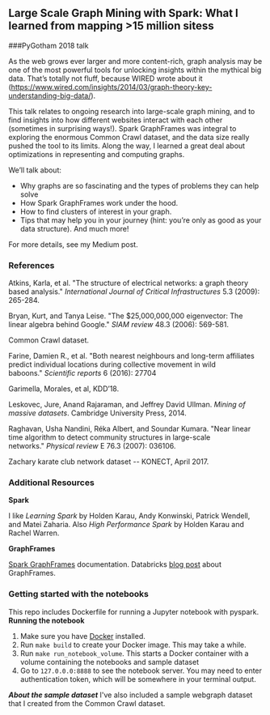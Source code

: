## Large Scale Graph Mining with Spark: What I learned from mapping >15 million sitess

###PyGotham 2018 talk

As the web grows ever larger and more content-rich, graph analysis may be one of the most powerful tools for unlocking insights within the mythical big data. That’s totally not fluff, because WIRED wrote about it (https://www.wired.com/insights/2014/03/graph-theory-key-understanding-big-data/).

This talk relates to ongoing research into large-scale graph mining, and to find insights into how different websites interact with each other (sometimes in surprising ways!). Spark GraphFrames was integral to exploring the enormous Common Crawl dataset, and the data size really pushed the tool to its limits. Along the way, I learned a great deal about optimizations in representing and computing graphs.

We’ll talk about:

* Why graphs are so fascinating and the types of problems they can help solve
* How Spark GraphFrames work under the hood.
* How to find clusters of interest in your graph.
* Tips that may help you in your journey (hint: you’re only as good as your data structure).
And much more! 

For more details, see my Medium post.

### References

Atkins, Karla, et al. "The structure of electrical networks: a graph theory based analysis." _International Journal of Critical Infrastructures_ 5.3 (2009): 265-284.

Bryan, Kurt, and Tanya Leise. "The $25,000,000,000 eigenvector: The linear algebra behind Google." _SIAM review_ 48.3 (2006): 569-581.

Common Crawl dataset.

Farine, Damien R., et al. "Both nearest neighbours and long-term affiliates predict individual locations during collective movement in wild baboons." _Scientific reports_ 6 (2016): 27704

Garimella, Morales, et al, KDD’18.

Leskovec, Jure, Anand Rajaraman, and Jeffrey David Ullman. _Mining of massive datasets_. Cambridge University Press, 2014.

Raghavan, Usha Nandini, Réka Albert, and Soundar Kumara. "Near linear time algorithm to detect community structures in large-scale networks." _Physical review_ E 76.3 (2007): 036106.

Zachary karate club network dataset -- KONECT, April 2017.

### Additional Resources

__Spark__

I like _Learning Spark_ by Holden Karau, Andy Konwinski, Patrick Wendell, and Matei Zaharia. Also _High Performance Spark_ by Holden Karau and Rachel Warren.

__GraphFrames__

[Spark GraphFrames](https://graphframes.github.io/quick-start.html) documentation. 
Databricks [blog post](https://databricks.com/blog/2016/03/03/introducing-graphframes.html) about GraphFrames.

### Getting started with the notebooks

This repo includes Dockerfile for running a Jupyter notebook with pyspark. 
__Running the notebook__

1. Make sure you have [Docker](https://www.docker.com/) installed.
2. Run `make build` to create your Docker image. This may take a while.
3. Run `make run_notebook_volume`. This starts a Docker container with a volume containing the notebooks and sample dataset
4. Go to `127.0.0.0:8888` to see the notebook server. You may need to enter authentication token, which will be somewhere in your terminal output.

___About the sample dataset___
I've also included a sample webgraph dataset that I created from the Common Crawl dataset. 
